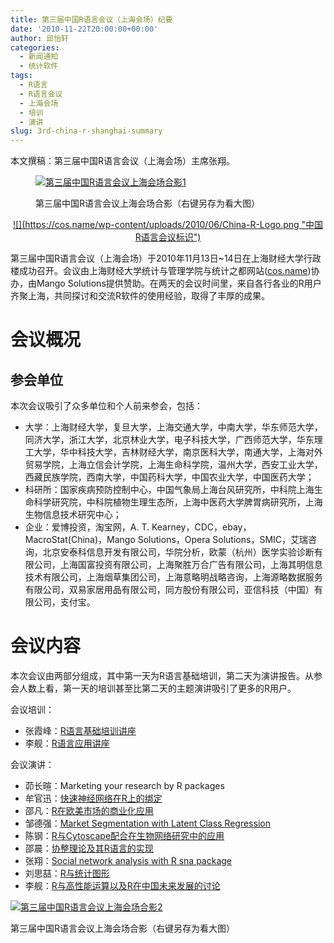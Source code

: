 ```yaml
---
title: 第三届中国R语言会议（上海会场）纪要
date: '2010-11-22T20:00:00+00:00'
author: 邱怡轩
categories:
  - 新闻通知
  - 统计软件
tags:
  - R语言
  - R语言会议
  - 上海会场
  - 培训
  - 演讲
slug: 3rd-china-r-shanghai-summary
---
```


本文撰稿：第三届中国R语言会议（上海会场）主席张翔。<figure style="width: 500px" class="wp-caption aligncenter">

[![第三届中国R语言会议上海会场合影1](https://cos.name/wp-content/uploads/2010/11/3rd-China-R-SH-1-500x332.jpg "第三届中国R语言会议上海会场合影1")](https://cos.name/wp-content/uploads/2010/11/3rd-China-R-SH-1.jpg)<figcaption class="wp-caption-text">第三届中国R语言会议上海会场合影（右键另存为看大图）</figcaption></figure> 

<p style="text-align: center;">
  <a href="https://cos.name/wp-content/uploads/2010/06/China-R-Logo.png">![](https://cos.name/wp-content/uploads/2010/06/China-R-Logo.png "中国R语言会议标识")</a>
</p>

第三届中国R语言会议（上海会场）于2010年11月13日~14日在上海财经大学行政楼成功召开。会议由上海财经大学统计与管理学院与统计之都网站(<a href="https://cos.name/" target="_blank">cos.name</a>)协办，由Mango Solutions提供赞助。在两天的会议时间里，来自各行各业的R用户齐聚上海，共同探讨和交流R软件的使用经验，取得了丰厚的成果。

# 会议概况

## 参会单位

本次会议吸引了众多单位和个人前来参会，包括：

  * 大学：上海财经大学，复旦大学，上海交通大学，中南大学，华东师范大学，同济大学，浙江大学，北京林业大学，电子科技大学，广西师范大学，华东理工大学，华中科技大学，吉林财经大学，南京医科大学，南通大学，上海对外贸易学院，上海立信会计学院，上海生命科学院，温州大学，西安工业大学，西藏民族学院，西南大学，中国药科大学，中国农业大学，中国医药大学；
  * 科研所：国家疾病预防控制中心，中国气象局上海台风研究所，中科院上海生命科学研究院，中科院植物生理生态所，上海中医药大学脾胃病研究所，上海生物信息技术研究中心；
  * 企业：爱博投资，淘宝网，A. T. Kearney，CDC，ebay，MacroStat(China)，Mango Solutions，Opera Solutions，SMIC，艾瑞咨询，北京安泰科信息开发有限公司，华院分析，欧蒙（杭州）医学实验诊断有限公司，上海国富投资有限公司，上海聚胜万合广告有限公司，上海其明信息技术有限公司，上海烟草集团公司，上海意略明战略咨询，上海源略数据服务有限公司，双易家居用品有限公司，同方股份有限公司，亚信科技（中国）有限公司，支付宝。

# 会议内容

本次会议由两部分组成，其中第一天为R语言基础培训，第二天为演讲报告。从参会人数上看，第一天的培训甚至比第二天的主题演讲吸引了更多的R用户。

会议培训：

  * 张霞峰：<a href="https://cos.name/wp-content/uploads/2010/11/China-R-2010-R-basic.ppt" target="_blank">R语言基础培训讲座</a>
  * 李舰：<a href="https://cos.name/wp-content/uploads/2010/11/China-R-2010-R-Training-Shanghai.zip" target="_blank">R语言应用讲座</a>

会议演讲：

  * 茆长暄：Marketing your research by R packages
  * 牟官迅：<a href="https://cos.name/wp-content/uploads/2010/11/China-R-2010-libfann-R-Binding.ppt" target="_blank">快速神经网络在R上的绑定</a>
  * 邵凡：<a href="https://cos.name/wp-content/uploads/2010/11/China-R-2010-R-in-Enterprise-Environment.ppt" target="_blank">R在欧美市场的商业化应用</a>
  * 邹德强：<a href="https://cos.name/wp-content/uploads/2010/11/China-R-2010-Market-Segmentation-with-Latent-Class-Regression.pdf" target="_blank">Market Segmentation with Latent Class Regression</a>
  * 陈钢：<a href="https://cos.name/wp-content/uploads/2010/11/China-R-2010-R-and-Cytoscape.pdf" target="_blank">R与Cytoscape配合在生物网络研究中的应用</a>
  * 邵晨：<a href="https://cos.name/wp-content/uploads/2010/11/China-R-2010-Cointegrate.ppt" target="_blank">协整理论及其R语言的实现</a>
  * 张翔：<a href="https://cos.name/wp-content/uploads/2010/11/China-R-2010-SNA.pdf" target="_blank">Social network analysis with R sna package</a>
  * 刘思喆：<a href="https://cos.name/wp-content/uploads/2010/11/China-R-2010-R-and-Statistical-Graphics.pdf" target="_blank">R与统计图形</a>
  * 李舰：<a href="https://cos.name/wp-content/uploads/2010/11/China-R-2010-High-Performance-Computing.pdf" target="_blank">R与高性能运算以及R在中国未来发展的讨论</a><figure style="width: 500px" class="wp-caption aligncenter">

[![第三届中国R语言会议上海会场合影2](https://cos.name/wp-content/uploads/2010/11/3rd-China-R-SH-2-500x332.jpg "第三届中国R语言会议上海会场合影2")](https://cos.name/wp-content/uploads/2010/11/3rd-China-R-SH-2.jpg)<figcaption class="wp-caption-text">第三届中国R语言会议上海会场合影（右键另存为看大图）</figcaption></figure>
